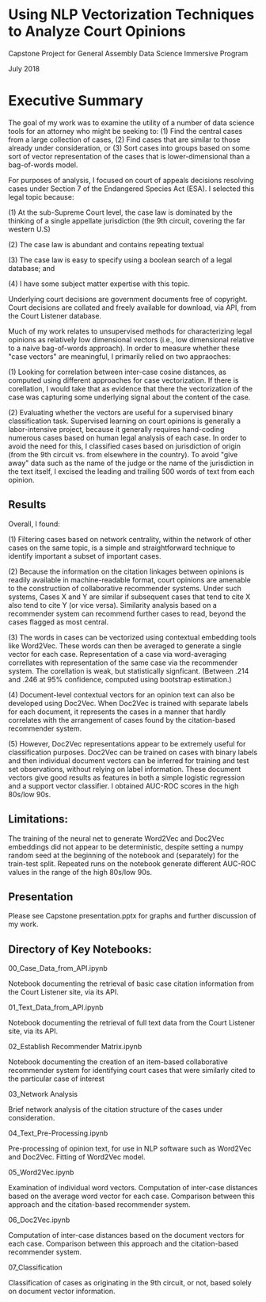 # Using NLP Vectorization Techniques to Analyze Court Opinions

Capstone Project for General Assembly Data Science Immersive Program

July 2018

# Executive Summary

The goal of my work was to examine the utility of a number of data science tools for an attorney who might be seeking to: (1) Find the central cases from a large collection of cases, (2) Find cases that are similar to those already under consideration, or (3) Sort cases into groups based on some sort of vector representation of the cases that is lower-dimensional than a bag-of-words model.

For purposes of analysis, I focused on court of appeals decisions resolving cases under Section 7 of the Endangered Species Act (ESA).  I selected this legal topic because: 

(1) At the sub-Supreme Court level, the case law is dominated by the thinking of a single appellate jurisdiction (the 9th circuit, covering the far western U.S)  

(2) The case law is abundant and contains repeating textual 

(3) The case law is easy to specify using a boolean search of a legal database; and

(4) I have some subject matter expertise with this topic.

Underlying court decisions are government documents free of copyright.  Court decisions are collated and freely available for download, via API, from the Court Listener database.

Much of my work relates to unsupervised methods for characterizing legal opinions as relatively low dimensional vectors (i.e., low dimensional relative to a naive bag-of-words approach).  In order to measure whether these "case vectors" are meaningful, I primarily relied on two appraoches: 

(1) Looking for correlation between inter-case cosine distances, as computed using different approaches for case vectorization.  If there is corellation, I would take that as evidence that there the vectorization of the case was capturing some underlying signal about the content of the case.

(2) Evaluating whether the vectors are useful for a supervised binary classification task.  Supervised learning on court opinions is generally a labor-intensive project, because it generally requires hand-coding numerous cases based on human legal analysis of each case.  In order to avoid the need for this, I classified cases based on jurisdiction of origin (from the 9th circuit vs. from elsewhere in the country).  To avoid "give away" data such as the name of the judge or the name of the jurisdiction in the text itself, I excised the leading and trailing 500 words of text from each opinion.

## Results

Overall, I found:

(1) Filtering cases based on network centrality, within the network of other cases on the same topic, is a simple and straightforward technique to identify important a subset of important cases.

(2) Because the information on the citation linkages between opinions is readily available in machine-readable format, court opinions are amenable to the construction of collaborative recommender systems.  Under such systems, Cases X and Y are similar if subsequent cases that tend to cite X also tend to cite Y (or vice versa).  Similarity analysis based on a recommender system can recommend further cases to read, beyond the cases flagged as most central.

(3) The words in cases can be vectorized using contextual embedding tools like Word2Vec.  These words can then be averaged to generate a single vector for each case.  Representation of a case via word-averaging correllates with representation of the same case via the recommender system.  The corellation is weak, but statistically signficant. (Between .214 and .246 at 95% confidence, computed using bootstrap estimation.)  

(4) Document-level contextual vectors for an opinion text can also be developed using Doc2Vec.  When Doc2Vec is trained with separate labels for each document, it represents the cases in a manner that hardly correlates with the arrangement of cases found by the citation-based recommender system.  

(5) However, Doc2Vec representations appear to be extremely useful for classification purposes.  Doc2Vec can be trained on cases with binary labels and then individual document vectors can be inferred for training and test set observations, without relying on label information.  These document vectors give good results as features in both a simple logistic regression and a support vector classifier.  I obtained AUC-ROC scores in the high 80s/low 90s.  

## Limitations:

The training of the neural net to generate Word2Vec and Doc2Vec embeddings did not appear to be deterministic, despite setting a numpy random seed at the beginning of the notebook and (separately) for the train-test split.  Repeated runs on the notebook generate different AUC-ROC values in the range of the high 80s/low 90s.

## Presentation

Please see Capstone presentation.pptx for graphs and further discussion of my work.

## Directory of Key Notebooks:

00_Case_Data_from_API.ipynb

Notebook documenting the retrieval of basic case citation information from the Court Listener site, via its API.

01_Text_Data_from_API.ipynb

Notebook documenting the retrieval of full text data from the Court Listener site, via its API.

02_Establish Recommender Matrix.ipynb

Notebook documenting the creation of an item-based collaborative recommender system for identifying court cases that were similarly cited to the particular case of interest

03_Network Analysis

Brief network analysis of the citation structure of the cases under consideration.

04_Text_Pre-Processing.ipynb

Pre-processing of opinion text, for use in NLP software such as Word2Vec and Doc2Vec.  Fitting of Word2Vec model.

05_Word2Vec.ipynb

Examination of individual word vectors.  Computation of inter-case distances based on the average word vector for each case.  Comparison between this approach and the citation-based recommender system.

06_Doc2Vec.ipynb

Computation of inter-case distances based on the document vectors for each case.  Comparison between this approach and the citation-based recommender system.

07_Classification 

Classification of cases as originating in the 9th circuit, or not, based solely on document vector information.

